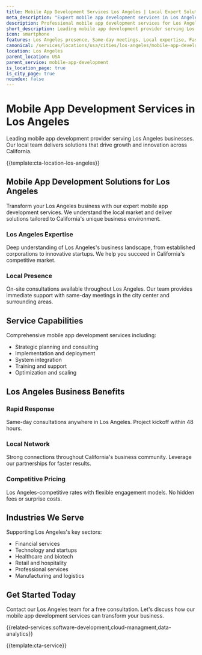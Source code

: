 ```yaml
---
title: Mobile App Development Services Los Angeles | Local Expert Solutions
meta_description: "Expert mobile app development services in Los Angeles. Local team, same-day consultations, proven results. Transform your business today."
description: Professional mobile app development services for Los Angeles businesses
short_description: Leading mobile app development provider serving Los Angeles and California.
icon: smartphone
features: Los Angeles presence, Same-day meetings, Local expertise, Fast deployment, Competitive rates, Proven track record
canonical: /services/locations/usa/cities/los-angeles/mobile-app-development-los-angeles.html
location: Los Angeles
parent_location: USA
parent_service: mobile-app-development
is_location_page: true
is_city_page: true
noindex: false
---
```


# Mobile App Development Services in Los Angeles

Leading mobile app development provider serving Los Angeles businesses. Our local team delivers solutions that drive growth and innovation across California.

{{template:cta-location-los-angeles}}

## Mobile App Development Solutions for Los Angeles

Transform your Los Angeles business with our expert mobile app development services. We understand the local market and deliver solutions tailored to California's unique business environment.

### Los Angeles Expertise

Deep understanding of Los Angeles's business landscape, from established corporations to innovative startups. We help you succeed in California's competitive market.

### Local Presence

On-site consultations available throughout Los Angeles. Our team provides immediate support with same-day meetings in the city center and surrounding areas.

## Service Capabilities

Comprehensive mobile app development services including:
- Strategic planning and consulting
- Implementation and deployment
- System integration
- Training and support
- Optimization and scaling

## Los Angeles Business Benefits

### Rapid Response
Same-day consultations anywhere in Los Angeles. Project kickoff within 48 hours.

### Local Network
Strong connections throughout California's business community. Leverage our partnerships for faster results.

### Competitive Pricing
Los Angeles-competitive rates with flexible engagement models. No hidden fees or surprise costs.

## Industries We Serve

Supporting Los Angeles's key sectors:
- Financial services
- Technology and startups
- Healthcare and biotech
- Retail and hospitality
- Professional services
- Manufacturing and logistics

## Get Started Today

Contact our Los Angeles team for a free consultation. Let's discuss how our mobile app development services can transform your business.

{{related-services:software-development,cloud-managment,data-analytics}}

{{template:cta-service}}
